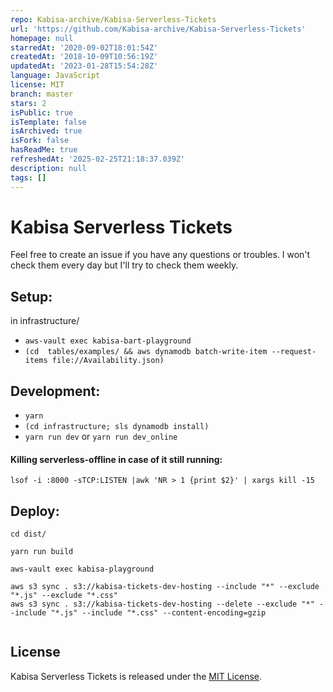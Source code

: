 ```yaml
---
repo: Kabisa-archive/Kabisa-Serverless-Tickets
url: 'https://github.com/Kabisa-archive/Kabisa-Serverless-Tickets'
homepage: null
starredAt: '2020-09-02T18:01:54Z'
createdAt: '2018-10-09T10:56:19Z'
updatedAt: '2023-01-28T15:54:28Z'
language: JavaScript
license: MIT
branch: master
stars: 2
isPublic: true
isTemplate: false
isArchived: true
isFork: false
hasReadMe: true
refreshedAt: '2025-02-25T21:18:37.039Z'
description: null
tags: []
---
```


# Kabisa Serverless Tickets

Feel free to create an issue if you have any questions or troubles. I won't check them every day but I'll try to check them weekly.

## Setup:
in infrastructure/

- `aws-vault exec kabisa-bart-playground`
- `(cd  tables/examples/ && aws dynamodb batch-write-item --request-items file://Availability.json)`


## Development:
- `yarn`
- `(cd infrastructure; sls dynamodb install)`
- `yarn run dev`
or
`yarn run dev_online`

#### Killing serverless-offline in case of it still running:
`lsof -i :8000 -sTCP:LISTEN |awk 'NR > 1 {print $2}' | xargs kill -15`

## Deploy:
```
cd dist/

yarn run build

aws-vault exec kabisa-playground

aws s3 sync . s3://kabisa-tickets-dev-hosting --include "*" --exclude "*.js" --exclude "*.css"
aws s3 sync . s3://kabisa-tickets-dev-hosting --delete --exclude "*" --include "*.js" --include "*.css" --content-encoding=gzip


```

## License

Kabisa Serverless Tickets is released under the [MIT License](LICENSE).
